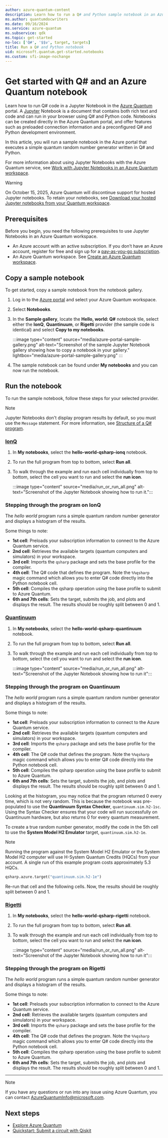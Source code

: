```yaml
---
author: azure-quantum-content
description: Learn how to run a Q# and Python sample notebook in an Azure Quantum workspace.
ms.author: quantumdocwriters
ms.date: 09/16/2024
ms.service: azure-quantum
ms.subservice: qdk
ms.topic: get-started
no-loc: ['Q#', '$$v', target, targets]
title: Run a Q# and Python notebook
uid: microsoft.quantum.get-started.notebooks
ms.custom: sfi-image-nochange
---
```


# Get started with Q# and an Azure Quantum notebook

Learn how to run Q# code in a Jupyter Notebook in the [Azure Quantum](xref:microsoft.quantum.azure-quantum-overview) portal. A [Jupyter](https://jupyter.org/) Notebook is a document that contains both rich text and code and can run in your browser using Q# and Python code.  Notebooks can be created directly in the Azure Quantum portal, and offer features such as preloaded connection information and a preconfigured Q# and Python development environment.

In this article, you will run a sample notebook in the Azure portal that executes a simple quantum random number generator written in Q# and Python.

For more information about using Jupyter Notebooks with the Azure Quantum service, see [Work with Jupyter Notebooks in an Azure Quantum workspace](xref:microsoft.quantum.how-to.notebooks).

> [!WARNING]
> On October 15, 2025, Azure Quantum will discontinue support for hosted Jupyter notebooks. To retain your notebooks, see [Download your hosted Jupyter notebooks from your Quantum workspace](xref:microsoft.quantum.how-to.download-notebooks-from-portal).

## Prerequisites

Before you begin, you need the following prerequisites to use Jupyter Notebooks in an Azure Quantum workspace.

- An Azure account with an active subscription. If you don’t have an Azure account, register for free and sign up for a [pay-as-you-go subscription](https://azure.microsoft.com/pricing/purchase-options/pay-as-you-go).
- An Azure Quantum workspace. See [Create an Azure Quantum workspace](xref:microsoft.quantum.how-to.workspace).

## Copy a sample notebook

To get started, copy a sample notebook from the notebook gallery.

1. Log in to the [Azure portal](https://portal.azure.com) and select your Azure Quantum workspace.
1. Select **Notebooks**.
1. In the **Sample gallery**, locate the **Hello, world: Q#** notebook tile, select either the **IonQ**, **Quantinuum**, or **Rigetti** provider (the sample code is identical) and select **Copy to my notebooks**.

    :::image type="content" source="media/azure-portal-sample-gallery.png" alt-text="Screenshot of the sample Jupyter Notebook gallery showing how to copy a notebook in your gallery." lightbox="media/azure-portal-sample-gallery.png" :::

1. The sample notebook can be found under **My notebooks** and you can now run the notebook.

## Run the notebook

To run the sample notebook, follow these steps for your selected provider.

> [!NOTE]
> Jupyter Notebooks don't display program results by default, so you must use the `Message` statement. For more information, see [Structure of a Q# program](xref:microsoft.quantum.qsharp-overview#structure-of-a-q-program).

### [IonQ](#tab/tabid-ionq)

1. In **My notebooks**, select the **hello-world-qsharp-ionq** notebook.
1. To run the full program from top to bottom, select **Run all**.
1. To walk through the example and run each cell individually from top to bottom, select the cell you want to run and select the **run icon**.

    :::image type="content" source="media/run_or_run_all.png" alt-text="Screenshot of the Jupyter Notebook showing how to run it.":::

### Stepping through the program on IonQ

The *hello world* program runs a simple quantum random number generator and displays a histogram of the results.

Some things to note:

- **1st cell**: Preloads your subscription information to connect to the Azure Quantum service.
- **2nd cell**: Retrieves the available targets (quantum computers and simulators) in your workspace.
- **3rd cell**: Imports the `qsharp` package and sets the base profile for the compiler.
- **4th cell**: The Q# code that defines the program. Note the `%%qsharp` magic command which allows you to enter Q# code directly into the Python notebook cell.
- **5th cell**: Compiles the qsharp operation using the base profile to submit to Azure Quantum.
- **6th and 7th cells**: Sets the target, submits the job, and plots and displays the result. The results should be roughly split between 0 and 1.

### [Quantinuum](#tab/tabid-qunatinuum)

1. In **My notebooks**, select the **hello-world-qsharp-quantinuum** notebook.
1. To run the full program from top to bottom, select **Run all**.
1. To walk through the example and run each cell individually from top to bottom, select the cell you want to run and select the **run icon**.

    :::image type="content" source="media/run_or_run_all.png" alt-text="Screenshot of the Jupyter Notebook showing how to run it":::

### Stepping through the program on Quantinuum

The *hello world* program runs a simple quantum random number generator and displays a histogram of the results.

Some things to note:

- **1st cell**: Preloads your subscription information to connect to the Azure Quantum service.
- **2nd cell**: Retrieves the available targets (quantum computers and simulators) in your workspace.
- **3rd cell**: Imports the `qsharp` package and sets the base profile for the compiler.
- **4th cell**: The Q# code that defines the program. Note the `%%qsharp` magic command which allows you to enter Q# code directly into the Python notebook cell.
- **5th cell**: Compiles the qsharp operation using the base profile to submit to Azure Quantum.
- **6th and 7th cells**: Sets the target, submits the job, and plots and displays the result. The results should be roughly split between 0 and 1.

Looking at the histogram, you may notice that the program returned 0 every time, which is not very random. This is because the notebook was pre-populated to use the **Quantinuum Syntax Checker**, `quantinuum.sim.h2-1sc`. Using the Syntax Checker ensures that your code will run successfully on Quantinuum hardware, but also returns 0 for every quantum measurement.

To create a true random number generator, modify the code in the 5th cell to use the **System Model H2 Emulator** target, `quantinuum.sim.h2-1e`.

> [!NOTE]
> Running the program against the System Model H2 Emulator or the System Model H2 computer will use H-System Quantum Credits (HQCs) from your account. A single run of this example program costs approximately 5.3 HQCs.

```python
qsharp.azure.target("quantinuum.sim.h2-1e")
```

Re-run that cell and the following cells. Now, the results should be roughly split between 0 and 1.

### [Rigetti](#tab/tabid-rigetti)

1. In **My notebooks**, select the **hello-world-qsharp-rigetti** notebook.
1. To run the full program from top to bottom, select **Run all**.
1. To walk through the example and run each cell individually from top to bottom, select the cell you want to run and select the **run icon**.

    :::image type="content" source="media/run_or_run_all.png" alt-text="Screenshot of the Jupyter Notebook showing how to run it":::

### Stepping through the program on Rigetti

The *hello world* program runs a simple quantum random number generator and displays a histogram of the results.

Some things to note:

- **1st cell**: Preloads your subscription information to connect to the Azure Quantum service.
- **2nd cell**: Retrieves the available targets (quantum computers and simulators) in your workspace.
- **3rd cell**: Imports the `qsharp` package and sets the base profile for the compiler.
- **4th cell**: The Q# code that defines the program. Note the `%%qsharp` magic command which allows you to enter Q# code directly into the Python notebook cell.
- **5th cell**: Compiles the qsharp operation using the base profile to submit to Azure Quantum.
- **6th and 7th cells**: Sets the target, submits the job, and plots and displays the result. The results should be roughly split between 0 and 1.

***

> [!NOTE]
> If you have any questions or run into any issue using Azure Quantum, you can contact [AzureQuantumInfo@microsoft.com](mailto:AzureQuantumInfo@microsoft.com).

## Next steps

- [Explore Azure Quantum](xref:microsoft.quantum.get-started.azure-quantum)
- [Quickstart: Submit a circuit with Qiskit](xref:microsoft.quantum.quickstarts.computing.qiskit)

